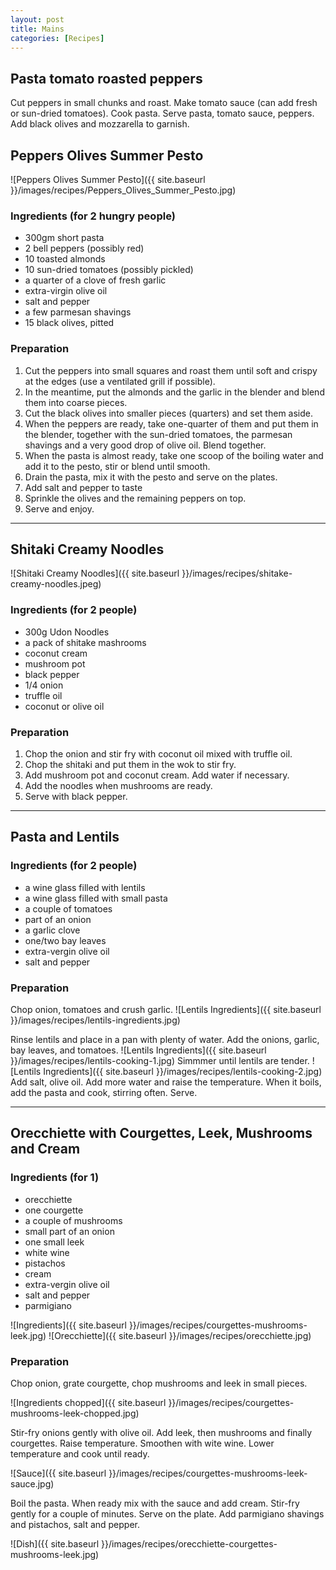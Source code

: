 ```yaml
---
layout: post
title: Mains
categories: [Recipes]
---
```


## Pasta tomato roasted peppers
Cut peppers in small chunks and roast. 
Make tomato sauce (can add fresh or sun-dried tomatoes).
Cook pasta.
Serve pasta, tomato sauce, peppers. Add black olives and mozzarella to garnish.

## Peppers Olives Summer Pesto
![Peppers Olives Summer Pesto]({{ site.baseurl }}/images/recipes/Peppers_Olives_Summer_Pesto.jpg)
### Ingredients (for 2 hungry people)
- 300gm short pasta
- 2 bell peppers (possibly red)
- 10 toasted almonds
- 10 sun-dried tomatoes (possibly pickled)
- a quarter of a clove of fresh garlic
- extra-virgin olive oil
- salt and pepper
- a few parmesan shavings
- 15 black olives, pitted

### Preparation
1. Cut the peppers into small squares and roast them until soft and crispy at the edges (use a ventilated grill if possible).
2. In the meantime, put the almonds and the garlic in the blender and blend them into coarse pieces.
3. Cut the black olives into smaller pieces (quarters) and set them aside.
4. When the peppers are ready, take one-quarter of them and put them in the blender, together with the sun-dried tomatoes, the parmesan shavings and a very good drop of olive oil. Blend together.
5. When the pasta is almost ready, take one scoop of the boiling water and add it to the pesto, stir or blend until smooth.
6. Drain the pasta, mix it with the pesto and serve on the plates.
7. Add salt and pepper to taste
8. Sprinkle the olives and the remaining peppers on top.
9. Serve and enjoy.

---

## Shitaki Creamy Noodles
![Shitaki Creamy Noodles]({{ site.baseurl }}/images/recipes/shitake-creamy-noodles.jpeg)
### Ingredients (for 2 people)
- 300g Udon Noodles
- a pack of shitake mashrooms
- coconut cream
- mushroom pot
- black pepper
- 1/4 onion
- truffle oil
- coconut or olive oil

### Preparation
1. Chop the onion and stir fry with coconut oil mixed with truffle oil.
2. Chop the shitaki and put them in the wok to stir fry.
3. Add mushroom pot and coconut cream. Add water if necessary.
4. Add the noodles when mushrooms are ready.
5. Serve with black pepper.

---

## Pasta and Lentils
### Ingredients (for 2 people)
- a wine glass filled with lentils
- a wine glass filled with small pasta
- a couple of tomatoes
- part of an onion
- a garlic clove
- one/two bay leaves
- extra-vergin olive oil
- salt and pepper

### Preparation
Chop onion, tomatoes and crush garlic.
![Lentils Ingredients]({{ site.baseurl }}/images/recipes/lentils-ingredients.jpg)

Rinse lentils and place in a pan with plenty of water. Add the onions, garlic, bay leaves, and tomatoes.
![Lentils Ingredients]({{ site.baseurl }}/images/recipes/lentils-cooking-1.jpg)
Simmmer until lentils are tender.
![Lentils Ingredients]({{ site.baseurl }}/images/recipes/lentils-cooking-2.jpg)
Add salt, olive oil.
Add more water and raise the temperature. When it boils, add the pasta and cook, stirring often.
Serve.

---

## Orecchiette with Courgettes, Leek, Mushrooms and Cream
### Ingredients (for 1)
- orecchiette
- one courgette
- a couple of mushrooms
- small part of an onion
- one small leek
- white wine
- pistachos
- cream
- extra-vergin olive oil
- salt and pepper
- parmigiano

![Ingredients]({{ site.baseurl }}/images/recipes/courgettes-mushrooms-leek.jpg)
![Orecchiette]({{ site.baseurl }}/images/recipes/orecchiette.jpg)

### Preparation
Chop onion, grate courgette, chop mushrooms and leek in small pieces.

![Ingredients chopped]({{ site.baseurl }}/images/recipes/courgettes-mushrooms-leek-chopped.jpg)

Stir-fry onions gently with olive oil. Add leek, then mushrooms and finally courgettes. Raise temperature. Smoothen with wite wine. Lower temperature and cook until ready.

![Sauce]({{ site.baseurl }}/images/recipes/courgettes-mushrooms-leek-sauce.jpg)

Boil the pasta. When ready mix with the sauce and add cream. Stir-fry gently for a couple of minutes. Serve on the plate. Add parmigiano shavings and pistachos, salt and pepper.

![Dish]({{ site.baseurl }}/images/recipes/orecchiette-courgettes-mushrooms-leek.jpg)
